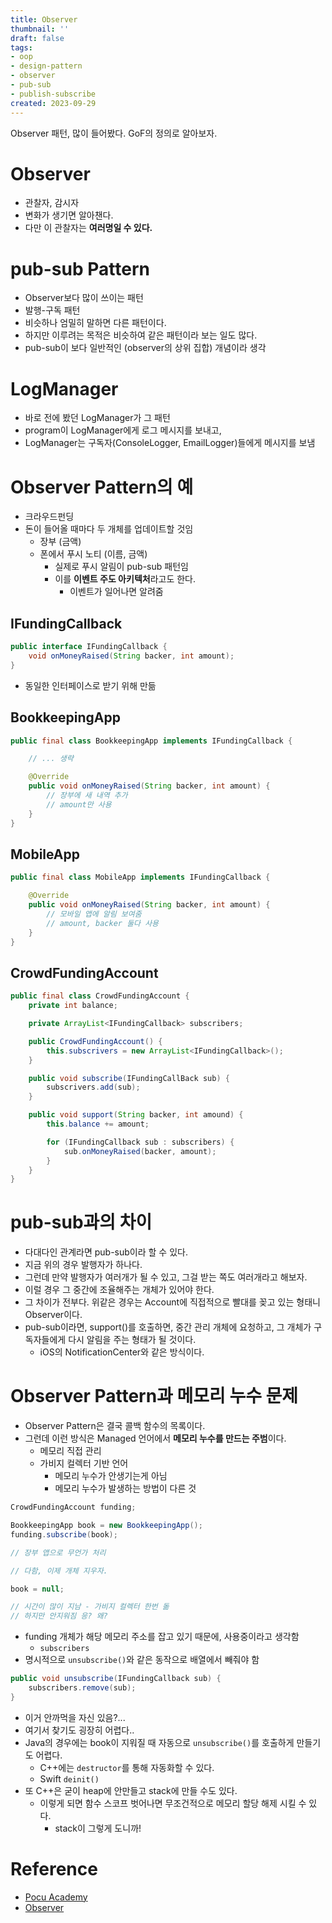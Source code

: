 ```yaml
---
title: Observer
thumbnail: ''
draft: false
tags:
- oop
- design-pattern
- observer
- pub-sub
- publish-subscribe
created: 2023-09-29
---
```


Observer 패턴, 많이 들어봤다. GoF의 정의로 알아보자.

# Observer

* 관찰자, 감시자
* 변화가 생기면 알아챈다.
* 다만 이 관찰자는 **여러명일 수 있다.**

# pub-sub Pattern

* Observer보다 많이 쓰이는 패턴
* 발행-구독 패턴
* 비슷하나 엄밀히 말하면 다른 패턴이다.
* 하지만 이루려는 목적은 비슷하여 같은 패턴이라 보는 일도 많다.
* pub-sub이 보다 일반적인 (observer의 상위 집합) 개념이라 생각

# LogManager

* 바로 전에 봤던 LogManager가 그 패턴
* program이 LogManager에게 로그 메시지를 보내고,
* LogManager는 구독자(ConsoleLogger, EmailLogger)들에게 메시지를 보냄

# Observer Pattern의 예

* 크라우드펀딩
* 돈이 들어올 때마다 두 개체를 업데이트할 것임
  * 장부 (금액)
  * 폰에서 푸시 노티 (이름, 금액)
    * 실제로 푸시 알림이 pub-sub 패턴임
    * 이를 **이벤트 주도 아키텍처**라고도 한다.
      * 이벤트가 일어나면 알려줌

## IFundingCallback

````java
public interface IFundingCallback {
    void onMoneyRaised(String backer, int amount);
}
````

* 동일한 인터페이스로 받기 위해 만듦

## BookkeepingApp

````java
public final class BookkeepingApp implements IFundingCallback {

    // ... 생략

    @Override
    public void onMoneyRaised(String backer, int amount) {
        // 장부에 새 내역 추가
        // amount만 사용
    }
}
````

## MobileApp

````java
public final class MobileApp implements IFundingCallback {

    @Override
    public void onMoneyRaised(String backer, int amount) {
        // 모바일 앱에 알림 보여줌
        // amount, backer 둘다 사용
    }
}
````

## CrowdFundingAccount

````java
public final class CrowdFundingAccount {
    private int balance;

    private ArrayList<IFundingCallback> subscribers;

    public CrowdFundingAccount() {
        this.subscrivers = new ArrayList<IFundingCallback>();
    }

    public void subscribe(IFundingCallBack sub) {
        subscrivers.add(sub);
    }

    public void support(String backer, int amound) {
        this.balance += amount;

        for (IFundingCallback sub : subscribers) {
            sub.onMoneyRaised(backer, amount);
        }
    }
}
````

# pub-sub과의 차이

* 다대다인 관계라면 pub-sub이라 할 수 있다.
* 지금 위의 경우 발행자가 하나다.
* 그런데 만약 발행자가 여러개가 될 수 있고, 그걸 받는 쪽도 여러개라고 해보자.
* 이럴 경우 그 중간에 조율해주는 개체가 있어야 한다.
* 그 차이가 전부다. 위같은 경우는 Account에 직접적으로 빨대를 꽂고 있는 형태니 Observer이다.
* pub-sub이라면, support()를 호출하면, 중간 관리 개체에 요청하고, 그 개체가 구독자들에게 다시 알림을 주는 형태가 될 것이다.
  * iOS의 NotificationCenter와 같은 방식이다.

# Observer Pattern과 메모리 누수 문제

* Observer Pattern은 결국 콜백 함수의 목록이다.
* 그런데 이런 방식은 Managed 언어에서 **메모리 누수를 만드는 주범**이다.
  * 메모리 직접 관리
  * 가비지 컬렉터 기반 언어
    * 메모리 누수가 안생기는게 아님
    * 메모리 누수가 발생하는 방법이 다른 것

````java
CrowdFundingAccount funding;

BookkeepingApp book = new BookkeepingApp();
funding.subscribe(book);

// 장부 앱으로 무언가 처리

// 다함, 이제 개체 지우자.

book = null;

// 시간이 많이 지남 - 가비지 컬렉터 한번 돎
// 하지만 안지워짐 응? 왜?
````

* funding 개체가 해당 메모리 주소를 잡고 있기 때문에, 사용중이라고 생각함
  * `subscribers` 
* 명시적으로 `unsubscribe()`와 같은 동작으로 배열에서 빼줘야 함

````java
public void unsubscribe(IFundingCallback sub) {
    subscribers.remove(sub);
}
````

* 이거 안까먹을 자신 있음?...
* 여기서 찾기도 굉장히 어렵다..
* Java의 경우에는 book이 지워질 때 자동으로 `unsubscribe()`를 호출하게 만들기도 어렵다.
  * C++에는 `destructor`를 통해 자동화할 수 있다.
  * Swift `deinit()`
* 또 C++은 굳이 heap에 안만들고 stack에 만들 수도 있다.
  * 이렇게 되면 함수 스코프 벗어나면 무조건적으로 메모리 할당 해제 시킬 수 있다.
    * stack이 그렇게 도니까!

# Reference

* [Pocu Academy](https://pocu.academy/ko)
* [Observer](Development/Design%20Patterns/Observer.md)
